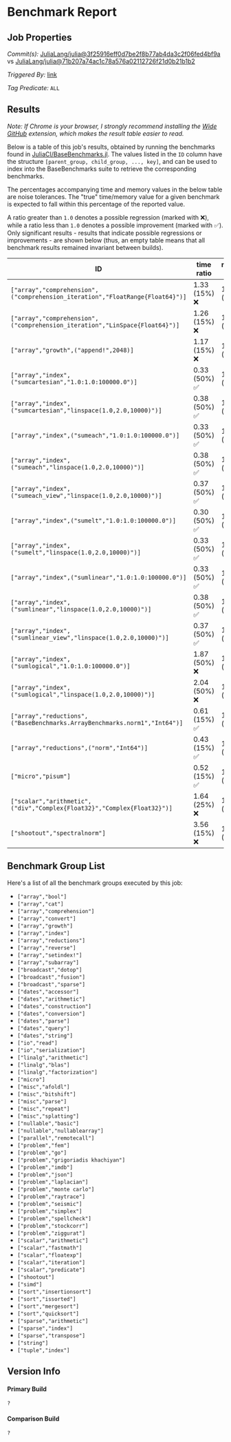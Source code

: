 # Benchmark Report

## Job Properties

*Commit(s):* [JuliaLang/julia@3f25916eff0d7be2f8b77ab4da3c2f06fed4bf9a](https://github.com/JuliaLang/julia/commit/3f25916eff0d7be2f8b77ab4da3c2f06fed4bf9a) vs [JuliaLang/julia@71b207a74ac1c78a576a02112726f21d0b21b1b2](https://github.com/JuliaLang/julia/commit/71b207a74ac1c78a576a02112726f21d0b21b1b2)

*Triggered By:* [link](https://github.com/JuliaLang/julia/pull/20025#issuecomment-272607296)

*Tag Predicate:* `ALL`

## Results

*Note: If Chrome is your browser, I strongly recommend installing the [Wide GitHub](https://chrome.google.com/webstore/detail/wide-github/kaalofacklcidaampbokdplbklpeldpj?hl=en)
extension, which makes the result table easier to read.*

Below is a table of this job's results, obtained by running the benchmarks found in
[JuliaCI/BaseBenchmarks.jl](https://github.com/JuliaCI/BaseBenchmarks.jl). The values
listed in the `ID` column have the structure `[parent_group, child_group, ..., key]`,
and can be used to index into the BaseBenchmarks suite to retrieve the corresponding
benchmarks.

The percentages accompanying time and memory values in the below table are noise tolerances. The "true"
time/memory value for a given benchmark is expected to fall within this percentage of the reported value.

A ratio greater than `1.0` denotes a possible regression (marked with :x:), while a ratio less
than `1.0` denotes a possible improvement (marked with :white_check_mark:). Only significant results - results
that indicate possible regressions or improvements - are shown below (thus, an empty table means that all
benchmark results remained invariant between builds).

| ID | time ratio | memory ratio |
|----|------------|--------------|
| `["array","comprehension",("comprehension_iteration","FloatRange{Float64}")]` | 1.33 (15%) :x: | 1.00 (1%)  |
| `["array","comprehension",("comprehension_iteration","LinSpace{Float64}")]` | 1.26 (15%) :x: | 1.00 (1%)  |
| `["array","growth",("append!",2048)]` | 1.17 (15%) :x: | 1.00 (1%)  |
| `["array","index",("sumcartesian","1.0:1.0:100000.0")]` | 0.33 (50%) :white_check_mark: | 1.00 (1%)  |
| `["array","index",("sumcartesian","linspace(1.0,2.0,10000)")]` | 0.38 (50%) :white_check_mark: | 1.00 (1%)  |
| `["array","index",("sumeach","1.0:1.0:100000.0")]` | 0.33 (50%) :white_check_mark: | 1.00 (1%)  |
| `["array","index",("sumeach","linspace(1.0,2.0,10000)")]` | 0.38 (50%) :white_check_mark: | 1.00 (1%)  |
| `["array","index",("sumeach_view","linspace(1.0,2.0,10000)")]` | 0.37 (50%) :white_check_mark: | 1.00 (1%)  |
| `["array","index",("sumelt","1.0:1.0:100000.0")]` | 0.30 (50%) :white_check_mark: | 1.00 (1%)  |
| `["array","index",("sumelt","linspace(1.0,2.0,10000)")]` | 0.33 (50%) :white_check_mark: | 1.00 (1%)  |
| `["array","index",("sumlinear","1.0:1.0:100000.0")]` | 0.33 (50%) :white_check_mark: | 1.00 (1%)  |
| `["array","index",("sumlinear","linspace(1.0,2.0,10000)")]` | 0.38 (50%) :white_check_mark: | 1.00 (1%)  |
| `["array","index",("sumlinear_view","linspace(1.0,2.0,10000)")]` | 0.37 (50%) :white_check_mark: | 1.00 (1%)  |
| `["array","index",("sumlogical","1.0:1.0:100000.0")]` | 1.87 (50%) :x: | 1.00 (1%)  |
| `["array","index",("sumlogical","linspace(1.0,2.0,10000)")]` | 2.04 (50%) :x: | 1.00 (1%)  |
| `["array","reductions",("BaseBenchmarks.ArrayBenchmarks.norm1","Int64")]` | 0.61 (15%) :white_check_mark: | 1.00 (1%)  |
| `["array","reductions",("norm","Int64")]` | 0.43 (15%) :white_check_mark: | 1.00 (1%)  |
| `["micro","pisum"]` | 0.52 (15%) :white_check_mark: | 1.00 (1%)  |
| `["scalar","arithmetic",("div","Complex{Float32}","Complex{Float32}")]` | 1.64 (25%) :x: | 1.00 (1%)  |
| `["shootout","spectralnorm"]` | 3.56 (15%) :x: | 1.00 (1%)  |

## Benchmark Group List

Here's a list of all the benchmark groups executed by this job:

- `["array","bool"]`
- `["array","cat"]`
- `["array","comprehension"]`
- `["array","convert"]`
- `["array","growth"]`
- `["array","index"]`
- `["array","reductions"]`
- `["array","reverse"]`
- `["array","setindex!"]`
- `["array","subarray"]`
- `["broadcast","dotop"]`
- `["broadcast","fusion"]`
- `["broadcast","sparse"]`
- `["dates","accessor"]`
- `["dates","arithmetic"]`
- `["dates","construction"]`
- `["dates","conversion"]`
- `["dates","parse"]`
- `["dates","query"]`
- `["dates","string"]`
- `["io","read"]`
- `["io","serialization"]`
- `["linalg","arithmetic"]`
- `["linalg","blas"]`
- `["linalg","factorization"]`
- `["micro"]`
- `["misc","afoldl"]`
- `["misc","bitshift"]`
- `["misc","parse"]`
- `["misc","repeat"]`
- `["misc","splatting"]`
- `["nullable","basic"]`
- `["nullable","nullablearray"]`
- `["parallel","remotecall"]`
- `["problem","fem"]`
- `["problem","go"]`
- `["problem","grigoriadis khachiyan"]`
- `["problem","imdb"]`
- `["problem","json"]`
- `["problem","laplacian"]`
- `["problem","monte carlo"]`
- `["problem","raytrace"]`
- `["problem","seismic"]`
- `["problem","simplex"]`
- `["problem","spellcheck"]`
- `["problem","stockcorr"]`
- `["problem","ziggurat"]`
- `["scalar","arithmetic"]`
- `["scalar","fastmath"]`
- `["scalar","floatexp"]`
- `["scalar","iteration"]`
- `["scalar","predicate"]`
- `["shootout"]`
- `["simd"]`
- `["sort","insertionsort"]`
- `["sort","issorted"]`
- `["sort","mergesort"]`
- `["sort","quicksort"]`
- `["sparse","arithmetic"]`
- `["sparse","index"]`
- `["sparse","transpose"]`
- `["string"]`
- `["tuple","index"]`

## Version Info

#### Primary Build

```
?
```

#### Comparison Build

```
?
```
